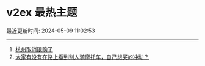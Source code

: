 # v2ex 最热主题

最近更新时间: 2024-05-09 11:02:53

--- 
1. [杭州取消限购了](https://www.v2ex.com/t/1038958) 
2. [大家有没有在路上看到别人骑摩托车，自己想买的冲动？](https://www.v2ex.com/t/1038962) 
